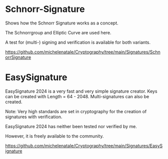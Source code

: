 # Schnorr-Signature

Shows how the Schnorr Signature works as a concept. 

The Schnorrgroup and Elliptic Curve are used here.

A test for (multi-) signing and verification is available for both variants.

https://github.com/michelenatale/Cryptography/tree/main/Signatures/SchnorrSignature

# EasySignature

EasySignature 2024 is a very fast and very simple signature creator. Keys can be created with Length = 64 - 2048. Multi-signatures can also be created.

Note: Very high standards are set in cryptography for the creation of signatures with verification. 

EasySignature 2024 has neither been tested nor verified by me. 

However, it is freely available to the community.

https://github.com/michelenatale/Cryptography/tree/main/Signatures/EasySignature
